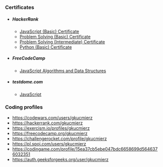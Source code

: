 ### Certificates

* ##### HackerRank
  - [JavaScript (Basic) Certificate](https://www.hackerrank.com/certificates/dac75ea9c6c5)
  - [Problem Solving (Basic) Certificate](https://www.hackerrank.com/certificates/55ffbf4fe883)
  - [Problem Solving (Intermediate) Certificate](https://www.hackerrank.com/certificates/4060a54858e6)
  - [Python (Basic) Certificate](https://www.hackerrank.com/certificates/d2972057dd29)

* ##### FreeCodeCamp
  - [JavaScript Algorithms and Data Structures](https://www.freecodecamp.org/certification/gkucmierz/javascript-algorithms-and-data-structures)

* ##### testdome.com
  - [JavaScript](https://www.testdome.com/cert/34b5c07d48de49f7a61e4f12905cb1ba)

### Coding profiles

- https://codewars.com/users/gkucmierz
- https://hackerrank.com/gkucmierz
- https://exercism.io/profiles/gkucmierz
- https://freecodecamp.org/gkucmierz
- https://challengerocket.com/profile/gkucmierz
- https://pl.spoj.com/users/gkucmierz
- https://codingame.com/profile/15ea37cb5ebe047bdc6658699d5646376032351
- https://auth.geeksforgeeks.org/user/gkucmierz
